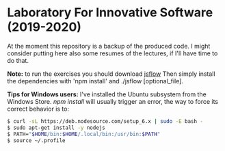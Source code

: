 # Laboratory For Innovative Software (2019-2020)

At the moment this repository is a backup of the produced code.
I might consider putting here also some resumes of the lectures, if I'll have time to do that.

**Note:** to run the exercises you should download [jsflow](http://www.jsflow.net/index.html)
Then simply install the dependencies with 'npm install' and ./jsflow \[optional_file\].

**Tips for Windows users:** I've installed the Ubuntu subsystem from the Windows Store.
*npm install* will usually trigger an error, the way to force its correct behavior is to:

```sh
$ curl -sL https://deb.nodesource.com/setup_6.x | sudo -E bash -
$ sudo apt-get install -y nodejs
$ PATH="$HOME/bin:$HOME/.local/bin:/usr/bin:$PATH"
$ source ~/.profile
```
